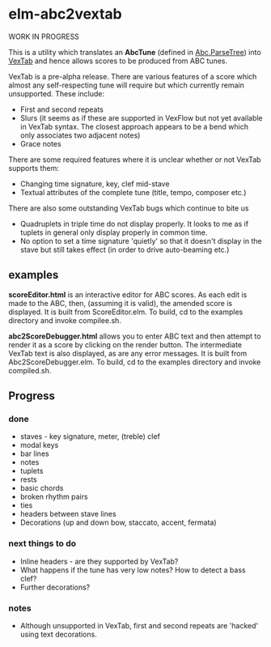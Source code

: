 elm-abc2vextab
==============

WORK IN PROGRESS

This is a utility which translates an __AbcTune__ (defined in [Abc.ParseTree](https://github.com/newlandsvalley/elm-abc-parser/blob/master/src/Abc/ParseTree.elm)) into [VexTab](http://www.vexflow.com/vextab/tutorial.html) and hence allows scores to be produced from ABC tunes.

VexTab is a pre-alpha release.  There are various features of a score which almost any self-respecting tune will require but which currently remain unsupported.  These include:

* First and second repeats
* Slurs (it seems as if these are supported in VexFlow but not yet available in VexTab syntax. The closest approach appears to be a bend which only associates two adjacent notes)
* Grace notes

There are some required features where it is unclear whether or not VexTab supports them:

* Changing time signature, key, clef mid-stave
* Textual attributes of the complete tune (title, tempo, composer etc.)

There are also some outstanding VexTab bugs which continue to bite us

* Quadruplets in triple time do not display properly.  It looks to me as if tuplets in general only display properly in common time.
* No option to set a time signature 'quietly' so that it doesn't display in the stave but still takes effect (in order to drive auto-beaming etc.)


## examples

__scoreEditor.html__ is an interactive editor for ABC scores.  As each edit is made to the ABC, then, (assuming it is valid), the amended score is displayed. It is built from ScoreEditor.elm.  To build, cd to the examples directory and invoke compilee.sh.


__abc2ScoreDebugger.html__  allows you to enter ABC text and then attempt to render it as a score by clicking on the render button.  The intermediate VexTab text is also displayed, as are any error messages. It is built from Abc2ScoreDebugger.elm.  To build, cd to the examples directory and invoke compiled.sh.

## Progress

### done

* staves - key signature, meter, (treble) clef
* modal keys
* bar lines
* notes
* tuplets
* rests
* basic chords
* broken rhythm pairs
* ties
* headers between stave lines
* Decorations (up and down bow, staccato, accent, fermata)

### next things to do

* Inline headers - are they supported by VexTab?
* What happens if the tune has very low notes?  How to detect a bass clef?
* Further decorations?

### notes

* Although unsupported in VexTab, first and second repeats are 'hacked' using text decorations.
